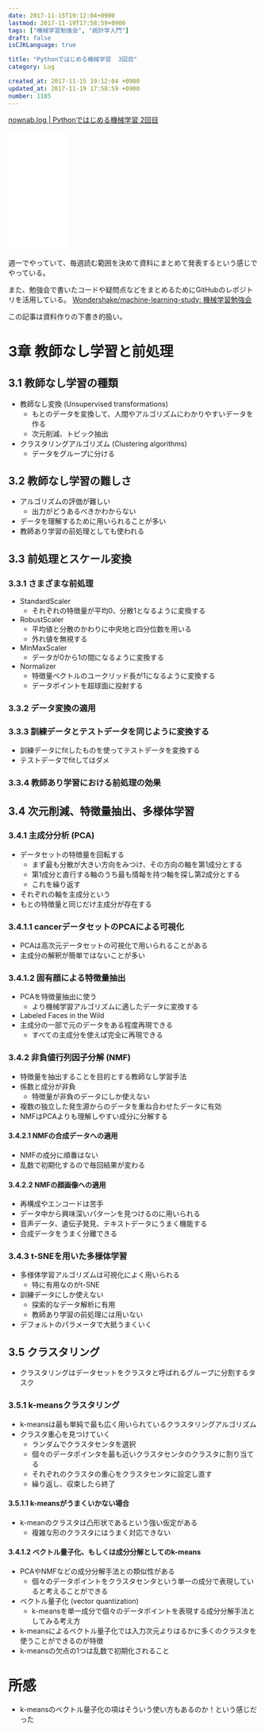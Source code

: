 ```yaml
---
date: 2017-11-15T19:12:04+0900
lastmod: 2017-11-19T17:58:59+0900
tags: ["機械学習勉強会", "統計学入門"]
draft: false
isCJKLanguage: true

title: "Pythonではじめる機械学習  3回目"
category: Log

created_at: 2017-11-15 19:12:04 +0900
updated_at: 2017-11-19 17:58:59 +0900
number: 1185
---
```



[nownab.log | Pythonではじめる機械学習 2回目](https://blog.nownabe.com/2017/11/08/1174.html)

<iframe style="width:120px;height:240px;" marginwidth="0" marginheight="0" scrolling="no" frameborder="0" src="//rcm-fe.amazon-adsystem.com/e/cm?lt1=_blank&bc1=000000&IS2=1&bg1=FFFFFF&fc1=000000&lc1=0000FF&t=nownabe0c-22&o=9&p=8&l=as4&m=amazon&f=ifr&ref=as_ss_li_til&asins=4873117984&linkId=05656b0761603e4e9f88423f102e42c6"></iframe>

週一でやっていて、毎週読む範囲を決めて資料にまとめて発表するという感じでやっている。

また、勉強会で書いたコードや疑問点などをまとめるためにGitHubのレポジトリを活用している。
[Wondershake/machine-learning-study: 機械学習勉強会](https://github.com/Wondershake/machine-learning-study)

この記事は資料作りの下書き的扱い。

# 3章 教師なし学習と前処理
## 3.1 教師なし学習の種類
* 教師なし変換 (Unsupervised transformations)
    * もとのデータを変換して、人間やアルゴリズムにわかりやすいデータを作る
    * 次元削減、トピック抽出
* クラスタリングアルゴリズム (Clustering algorithms)
    * データをグループに分ける

## 3.2 教師なし学習の難しさ
* アルゴリズムの評価が難しい
    * 出力がどうあるべきかわからない
* データを理解するために用いられることが多い
* 教師あり学習の前処理としても使われる

## 3.3 前処理とスケール変換
### 3.3.1 さまざまな前処理
* StandardScaler
    * それぞれの特徴量が平均0、分散1となるように変換する
* RobustScaler
    * 平均値と分散のかわりに中央地と四分位数を用いる
    * 外れ値を無視する
* MinMaxScaler
    * データが0から1の間になるように変換する
* Normalizer
    * 特徴量ベクトルのユークリッド長が1になるように変換する
    * データポイントを超球面に投射する

### 3.3.2 データ変換の適用
### 3.3.3 訓練データとテストデータを同じように変換する
* 訓練データにfitしたものを使ってテストデータを変換する
* テストデータでfitしてはダメ

### 3.3.4 教師あり学習における前処理の効果

## 3.4 次元削減、特徴量抽出、多様体学習
### 3.4.1 主成分分析 (PCA)
* データセットの特徴量を回転する
    * まず最も分散が大きい方向をみつけ、その方向の軸を第1成分とする
    * 第1成分と直行する軸のうち最も情報を持つ軸を探し第2成分とする
    * これを繰り返す
* それぞれの軸を主成分という
* もとの特徴量と同じだけ主成分が存在する

### 3.4.1.1 cancerデータセットのPCAによる可視化
* PCAは高次元データセットの可視化で用いられることがある
* 主成分の解釈が簡単ではないことが多い

### 3.4.1.2 固有顔による特徴量抽出
* PCAを特徴量抽出に使う
    * より機械学習アルゴリズムに適したデータに変換する
* Labeled Faces in the Wild
* 主成分の一部で元のデータをある程度再現できる
    * すべての主成分を使えば完全に再現できる

### 3.4.2 非負値行列因子分解 (NMF)
* 特徴量を抽出することを目的とする教師なし学習手法
* 係数と成分が非負
    * 特徴量が非負のデータにしか使えない
* 複数の独立した発生源からのデータを重ね合わせたデータに有効
* NMFはPCAよりも理解しやすい成分に分解する

#### 3.4.2.1 NMFの合成データへの適用
* NMFの成分に順番はない
* 乱数で初期化するので毎回結果が変わる

#### 3.4.2.2 NMFの顔画像への適用
* 再構成やエンコードは苦手
* データ中から興味深いパターンを見つけるのに用いられる
* 音声データ、遺伝子発見、テキストデータにうまく機能する
* 合成データをうまく分離できる

### 3.4.3 t-SNEを用いた多様体学習
* 多様体学習アルゴリズムは可視化によく用いられる
    * 特に有用なのがt-SNE
* 訓練データにしか使えない
    * 探索的なデータ解析に有用
    * 教師あり学習の前処理には用いない
* デフォルトのパラメータで大抵うまくいく

## 3.5 クラスタリング
* クラスタリングはデータセットをクラスタと呼ばれるグループに分割するタスク

### 3.5.1 k-meansクラスタリング
* k-meansは最も単純で最も広く用いられているクラスタリングアルゴリズム
* クラスタ重心を見つけていく
    * ランダムでクラスタセンタを選択
    * 個々のデータポインタを最も近いクラスタセンタのクラスタに割り当てる
    * それぞれのクラスタの重心をクラスタセンタに設定し直す
    * 繰り返し、収束したら終了

#### 3.5.1.1 k-meansがうまくいかない場合
* k-meanのクラスタは凸形状であるという強い仮定がある
    * 複雑な形のクラスタにはうまく対応できない

#### 3.4.1.2 ベクトル量子化、もしくは成分分解としてのk-means
* PCAやNMFなどの成分分解手法との類似性がある
    * 個々のデータポイントをクラスタセンタという単一の成分で表現していると考えることができる
* ベクトル量子化 (vector quantization)
    * k-meansを単一成分で個々のデータポイントを表現する成分分解手法としてみる考え方
* k-meansによるベクトル量子化では入力次元よりはるかに多くのクラスタを使うことができるのが特徴
* k-meansの欠点の1つは乱数で初期化されること


# 所感
* k-meansのベクトル量子化の項はそういう使い方もあるのか！という感じだった

```math
```
